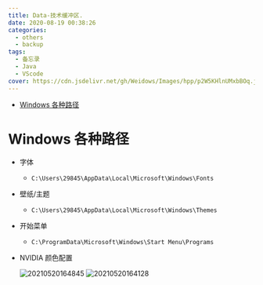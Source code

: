 ```yaml
---
title: Data-技术缓冲区.
date: 2020-08-19 00:38:26
categories:
  - others
  - backup
tags:
  - 备忘录
  - Java
  - VScode
cover: https://cdn.jsdelivr.net/gh/Weidows/Images/hpp/p2W5KHlnUMxbBOq.jpg
---
```


<!--
 * @Author: Weidows
 * @Date: 2020-08-19 00:38:26
 * @LastEditors: Weidows
 * @LastEditTime: 2021-05-20 16:50:08
 * @FilePath: \Weidowsd:\Game\Github\Blog-private\source\_posts\others\backup\Data.md
 * @Description:
-->

- [Windows 各种路径](#windows-各种路径)

# Windows 各种路径

- 字体

  - `C:\Users\29845\AppData\Local\Microsoft\Windows\Fonts`

- 壁纸/主题

  - `C:\Users\29845\AppData\Local\Microsoft\Windows\Themes`

- 开始菜单

  - `C:\ProgramData\Microsoft\Windows\Start Menu\Programs`

- NVIDIA 颜色配置

  <img src="https://i.loli.net/2021/05/20/7gNxJSafiq5X81w.png" alt="20210520164845" />

  <img src="https://i.loli.net/2021/05/20/a7ZbKmyWYJcxIOG.png" alt="20210520164128" />
